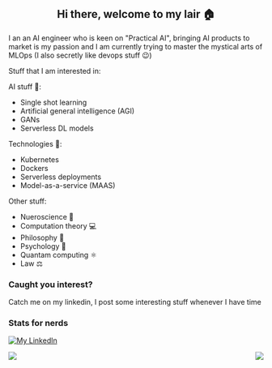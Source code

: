 <h2 align="center">Hi there, welcome to my lair 🏠</h2>

I an an AI engineer who is keen on "Practical AI", bringing AI products to market is my passion and I am currently trying to master the mystical arts of MLOps (I also secretly like devops stuff 😉)

Stuff that I am interested in:

AI stuff 🤖:
- Single shot learning
- Artificial general intelligence (AGI)
- GANs
- Serverless DL models

Technologies 🔧:
- Kubernetes 
- Dockers
- Serverless deployments
- Model-as-a-service (MAAS)

Other stuff:
- Nueroscience 🧠
- Computation theory 💻
- Philosophy 🗿
- Psychology 📖
- Quantam computing ⚛
- Law ⚖

### Caught you interest?

Catch me on my linkedin, I post some interesting stuff whenever I have time


### Stats for nerds
[![My LinkedIn](https://img.shields.io/badge/LinkedIn-0077B5?style=for-the-badge&logo=linkedin&logoColor=white)](https://www.linkedin.com/in/amr-ahmed-ai/)

<a href="https://github.com/anuraghazra/github-readme-stats">
  <img align="right" src="https://github-readme-stats.vercel.app/api?username=Amr-devman&show_icons=true&theme=radical" />
</a>


<a href="https://github.com/anuraghazra/github-readme-stats">
  <img align="left" src="https://github-readme-stats.vercel.app/api/top-langs/?username=Amr-devman&theme=radical&compact=true" />
</a>



